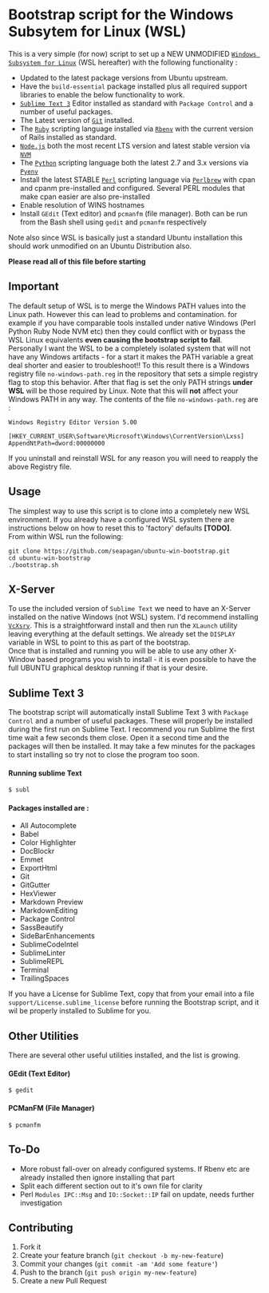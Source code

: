 # Bootstrap script for the Windows Subsytem for Linux (WSL)

This is a very simple (for now) script to set up a NEW UNMODIFIED [`Windows Subsystem for Linux`][wsl] (WSL hereafter) with the following functionality :

* Updated to the latest package versions from Ubuntu upstream.
* Have the `build-essential` package installed plus all required support libraries to enable the below functionality to work.
* [`Sublime Text 3`][sublime] Editor installed as standard with `Package Control` and a number of useful packages.
* The Latest version of [`Git`][git] installed.
* The [`Ruby`][ruby] scripting language installed via [`Rbenv`][rbenv] with the current version of Rails installed as standard.
* [`Node.js`][node] both the most recent LTS version and latest stable version via [`NVM`][nvm]
* The [`Python`][python] scripting language both the latest 2.7 and 3.x versions via [`Pyenv`][pyenv]
* Install the latest STABLE [`Perl`][perl] scripting language via [`Perlbrew`][perlbrew] with cpan and cpanm pre-installed and configured. Several PERL modules that make cpan easier are also pre-installed
* Enable resolution of WINS hostnames
* Install `GEdit` (Text editor) and `pcmanfm` (file manager). Both can be run from the Bash shell using `gedit` and `pcmanfm` respectively

Note also since WSL is basically just a standard Ubuntu installation this should work unmodified on an Ubuntu Distribution also.

**Please read all of this file before starting**

## Important
The default setup of WSL is to merge the Windows PATH values into the Linux path. However this can lead to problems and contamination. for example if you have comparable tools installed under native Windows (Perl Python Ruby Node NVM etc) then they could conflict with or bypass the WSL Linux equivalents __even causing the bootstrap script to fail__.  
Personally I want the WSL to be a completely isolated system that will not have any Windows artifacts - for a start it makes the PATH variable a great deal shorter and easier to troubleshoot!! To this result there is a Windows registry file `no-windows-path.reg` in the repository that sets a simple registry flag to stop this behavior. After that flag is set the only PATH strings __under WSL__ will be those required by Linux. Note that this will __not__ affect your Windows PATH in any way.
The contents of the file `no-windows-path.reg` are :

```
Windows Registry Editor Version 5.00

[HKEY_CURRENT_USER\Software\Microsoft\Windows\CurrentVersion\Lxss]
AppendNtPath=dword:00000000
```
If you uninstall and reinstall WSL for any reason you will need to reapply the above Registry file.

## Usage
The simplest way to use this script is to clone into a completely new WSL environment. If you already have a configured WSL system there are instructions below on how to reset this to 'factory' defaults __[TODO]__.  
From within WSL run the following:
```
git clone https://github.com/seapagan/ubuntu-win-bootstrap.git
cd ubuntu-win-bootstrap
./bootstrap.sh
```
## X-Server
To use the included version of `Sublime Text` we need to have an X-Server installed on the native Windows (not WSL) system. I'd recommend installing [`VcXsrv`][vcxsrv]. This is a straightforward install and then run the `XLaunch` utility leaving everything at the default settings. We already set the `DISPLAY` variable in WSL to point to this as part of the bootstrap.  
Once that is installed and running you will be able to use any other X-Window based programs you wish to install - it is even possible to have the full UBUNTU graphical desktop running if that is your desire.

## Sublime Text 3
The bootstrap script will automatically install Sublime Text 3 with `Package Control` and a number of useful packages. These will properly be installed during the first run on Sublime Text. I recommend you run Sublime the first time wait a few seconds them close. Open it a second time and the packages will then be installed. It may take a few minutes for the packages to start installing so try not to close the program too soon.

#### Running sublime Text
```bash
$ subl
```

#### Packages installed are :
* All Autocomplete
* Babel
* Color Highlighter
* DocBlockr
* Emmet
* ExportHtml
* Git
* GitGutter
* HexViewer
* Markdown Preview
* MarkdownEditing
* Package Control
* SassBeautify
* SideBarEnhancements
* SublimeCodeIntel
* SublimeLinter
* SublimeREPL
* Terminal
* TrailingSpaces

If you have a License for Sublime Text, copy that from your email into a file `support/License.sublime_license` before running the Bootstrap script, and it wil be properly installed to Sublime for you.

## Other Utilities
There are several other useful utilities installed, and the list is growing.
#### GEdit (Text Editor)
```
$ gedit
```
#### PCManFM (File Manager)
```
$ pcmanfm
```

## To-Do
* More robust fall-over on already configured systems. If Rbenv etc are already installed then ignore installing that part
* Split each different section out to it's own file for clarity
* Perl `Modules IPC::Msg` and `IO::Socket::IP` fail on update, needs further investigation

## Contributing

1. Fork it
2. Create your feature branch (`git checkout -b my-new-feature`)
3. Commit your changes (`git commit -am 'Add some feature'`)
4. Push to the branch (`git push origin my-new-feature`)
5. Create a new Pull Request

[wsl]: https://msdn.microsoft.com/commandline/wsl/about
[sublime]: https://www.sublimetext.com/
[git]: https://git-scm.com
[ruby]: https://www.ruby-lang.org
[rbenv]: https://github.com/rbenv/rbenv
[node]: https://nodejs.org
[nvm]: https://github.com/creationix/nvm
[python]: https://www.python.org/
[pyenv]: https://github.com/pyenv/pyenv
[perl]: https://www.perl.org/
[perlbrew]: https://perlbrew.pl/
[vcxsrv]: https://sourceforge.net/projects/vcxsrv/
